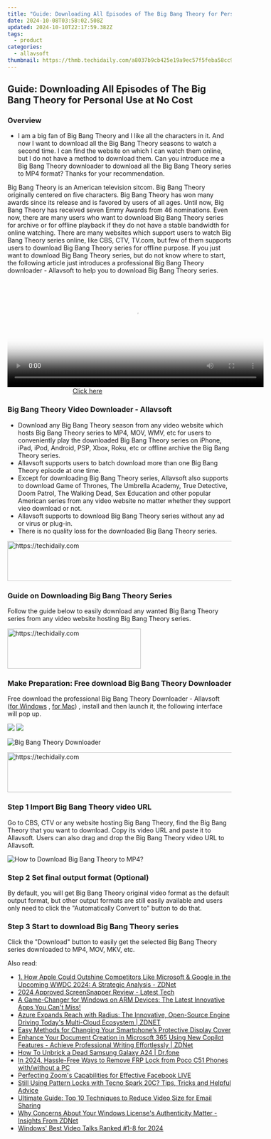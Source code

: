 ```yaml
---
title: "Guide: Downloading All Episodes of The Big Bang Theory for Personal Use at No Cost"
date: 2024-10-08T03:58:02.508Z
updated: 2024-10-10T22:17:59.382Z
tags:
  - product
categories:
  - allavsoft
thumbnail: https://thmb.techidaily.com/a8037b9cb425e19a9ec57f5feba58cc91bfb4e98ab568e20793fc881abc0b40e.jpg
---
```


## Guide: Downloading All Episodes of The Big Bang Theory for Personal Use at No Cost

### Overview

* I am a big fan of Big Bang Theory and I like all the characters in it. And now I want to download all the Big Bang Theory seasons to watch a second time. I can find the website on which I can watch them online, but I do not have a method to download them. Can you introduce me a Big Bang Theory downloader to download all the Big Bang Theory series to MP4 format? Thanks for your recommendation.

Big Bang Theory is an American television sitcom. Big Bang Theory originally centered on five characters. Big Bang Theory has won many awards since its release and is favored by users of all ages. Until now, Big Bang Theory has received seven Emmy Awards from 46 nominations. Even now, there are many users who want to download Big Bang Theory series for archive or for offline playback if they do not have a stable bandwidth for online watching. There are many websites which support users to watch Big Bang Theory series online, like CBS, CTV, TV.com, but few of them supports users to download Big Bang Theory series for offline purpose. If you just want to download Big Bang Theory series, but do not know where to start, the following article just introduces a professional Big Bang Theory downloader - Allavsoft to help you to download Big Bang Theory series.

<!-- affiliate ads begin -->
<span id="1982461">
					<video width="576" height="240" style="cursor:pointer"
           poster="//a.impactradius-go.com/display-clicktoplayimage/1982461.png"
           onclick="if(!this.playClicked){this.play();this.setAttribute('controls',true);this.playClicked=true;}">
	   <source src="//a.impactradius-go.com/display-ad/22993-1982461">
	   <img src="//a.impactradius-go.com/display-clicktoplayimage/1982461.png" style="border: none; height: 100%; width: 100%; object-fit: contain">
	</video>
	<div style="width:360px;text-align:center"><a href="javascript:window.open(decodeURIComponent('https%3A%2F%2Fhomestyler.sjv.io%2Fc%2F5597632%2F1982461%2F22993'), '_blank');void(0);">Click here</a></div>
</span>
<img height="0" width="0" src="https://imp.pxf.io/i/5597632/1982461/22993" style="position:absolute;visibility:hidden;" border="0" />
<!-- affiliate ads end -->

### Big Bang Theory Video Downloader - Allavsoft

* Download any Big Bang Theory season from any video website which hosts Big Bang Theory series to MP4, MOV, WMV, etc for users to conveniently play the downloaded Big Bang Theory series on iPhone, iPad, iPod, Android, PSP, Xbox, Roku, etc or offline archive the Big Bang Theory series.
* Allavsoft supports users to batch download more than one Big Bang Theory episode at one time.
* Except for downloading Big Bang Theory series, Allavsoft also supports to download Game of Thrones, The Umbrella Academy, True Detective, Doom Patrol, The Walking Dead, Sex Education and other popular American series from any video website no matter whether they support vieo download or not.
* Allavsoft supports to download Big Bang Theory series without any ad or virus or plug-in.
* There is no quality loss for the downloaded Big Bang Theory series.

<!-- affiliate ads begin -->
<a href="https://appsumo.8odi.net/c/5597632/2123726/7443" target="_top" id="2123726">
  <img src="//a.impactradius-go.com/display-ad/7443-2123726" border="0" alt="https://techidaily.com" width="600" height="90"/>
</a>
<img height="0" width="0" src="https://appsumo.8odi.net/i/5597632/2123726/7443" style="position:absolute;visibility:hidden;" border="0" />
<!-- affiliate ads end -->

### Guide on Downloading Big Bang Theory Series

Follow the guide below to easily download any wanted Big Bang Theory series from any video website hosting Big Bang Theory series.

<!-- affiliate ads begin -->
<a href="https://aligracehair.sjv.io/c/5597632/1997630/19272" target="_top" id="1997630">
  <img src="//a.impactradius-go.com/display-ad/19272-1997630" border="0" alt="https://techidaily.com" width="300" height="90"/>
</a>
<img height="0" width="0" src="https://aligracehair.sjv.io/i/5597632/1997630/19272" style="position:absolute;visibility:hidden;" border="0" />
<!-- affiliate ads end -->

### Make Preparation: Free download Big Bang Theory Downloader

Free download the professional Big Bang Theory Downloader - Allavsoft ([for Windows](https://tools.techidaily.com/allavsoft/products/) , [for Mac](https://tools.techidaily.com/allavsoft/products/)) , install and then launch it, the following interface will pop up.

[![](https://www.allavsoft.com/how-to/../images/how-to/free-download-win.jpg)](https://tools.techidaily.com/allavsoft/products/) [![](https://www.allavsoft.com/how-to/../images/how-to/free-download-mac.jpg)](https://tools.techidaily.com/allavsoft/products/)

![Big Bang Theory Downloader](https://www.allavsoft.com/how-to/../images/allavsoft/screen-shot-600.jpg)

<!-- affiliate ads begin -->
<a href="https://aligracehair.sjv.io/c/5597632/1902324/19272" target="_top" id="1902324">
  <img src="//a.impactradius-go.com/display-ad/19272-1902324" border="0" alt="https://techidaily.com" width="728" height="90"/>
</a>
<img height="0" width="0" src="https://aligracehair.sjv.io/i/5597632/1902324/19272" style="position:absolute;visibility:hidden;" border="0" />
<!-- affiliate ads end -->

### Step 1 Import Big Bang Theory video URL

Go to CBS, CTV or any website hosting Big Bang Theory, find the Big Bang Theory that you want to download. Copy its video URL and paste it to Allavsoft. Users can also drag and drop the Big Bang Theory video URL to Allavsoft.

![How to Download Big Bang Theory to MP4?](https://www.allavsoft.com/how-to/../images/how-to/download-rtmp-video/download-rtmp-video.jpg)

### Step 2 Set final output format (Optional)

By default, you will get Big Bang Theory original video format as the default output format, but other output formats are still easily available and users only need to click the "Automatically Convert to" button to do that.

### Step 3 Start to download Big Bang Theory series

Click the "Download" button to easily get the selected Big Bang Theory series downloaded to MP4, MOV, MKV, etc.

<ins class="adsbygoogle"
     style="display:block"
     data-ad-format="autorelaxed"
     data-ad-client="ca-pub-7571918770474297"
     data-ad-slot="1223367746"></ins>

<ins class="adsbygoogle"
     style="display:block"
     data-ad-client="ca-pub-7571918770474297"
     data-ad-slot="8358498916"
     data-ad-format="auto"
     data-full-width-responsive="true"></ins>

<span class="atpl-alsoreadstyle">Also read:</span>
<div><ul>
<li><a href="https://win-excellent.techidaily.com/1-how-apple-could-outshine-competitors-like-microsoft-and-google-in-the-upcoming-wwdc-2024-a-strategic-analysis-zdnet/"><u>1. How Apple Could Outshine Competitors Like Microsoft & Google in the Upcoming WWDC 2024: A Strategic Analysis - ZDNet</u></a></li>
<li><a href="https://screen-activity-recording.techidaily.com/2024-approved-screensnapper-review-latest-tech/"><u>2024 Approved ScreenSnapper Review - Latest Tech</u></a></li>
<li><a href="https://win-excellent.techidaily.com/a-game-changer-for-windows-on-arm-devices-the-latest-innovative-apps-you-cant-miss/"><u>A Game-Changer for Windows on ARM Devices: The Latest Innovative Apps You Can't Miss!</u></a></li>
<li><a href="https://win-excellent.techidaily.com/azure-expands-reach-with-radius-the-innovative-open-source-engine-driving-todays-multi-cloud-ecosystem-zdnet/"><u>Azure Expands Reach with Radius: The Innovative, Open-Source Engine Driving Today's Multi-Cloud Ecosystem | ZDNET</u></a></li>
<li><a href="https://tech-renaissance.techidaily.com/easy-methods-for-changing-your-smartphones-protective-display-cover/"><u>Easy Methods for Changing Your Smartphone’s Protective Display Cover</u></a></li>
<li><a href="https://win-excellent.techidaily.com/enhance-your-document-creation-in-microsoft-365-using-new-copilot-features-achieve-professional-writing-effortlessly-zdnet/"><u>Enhance Your Document Creation in Microsoft 365 Using New Copilot Features - Achieve Professional Writing Effortlessly | ZDNet</u></a></li>
<li><a href="https://fix-guide.techidaily.com/how-to-unbrick-a-dead-samsung-galaxy-a24-drfone-by-drfone-fix-android-problems-fix-android-problems/"><u>How To Unbrick a Dead Samsung Galaxy A24 | Dr.fone</u></a></li>
<li><a href="https://bypass-frp.techidaily.com/in-2024-hassle-free-ways-to-remove-frp-lock-from-poco-c51-phones-withwithout-a-pc-by-drfone-android/"><u>In 2024, Hassle-Free Ways to Remove FRP Lock from Poco C51 Phones with/without a PC</u></a></li>
<li><a href="https://extra-hints.techidaily.com/perfecting-zooms-capabilities-for-effective-facebook-live/"><u>Perfecting Zoom's Capabilities for Effective Facebook LIVE</u></a></li>
<li><a href="https://unlock-android.techidaily.com/still-using-pattern-locks-with-tecno-spark-20c-tips-tricks-and-helpful-advice-by-drfone-android/"><u>Still Using Pattern Locks with Tecno Spark 20C? Tips, Tricks and Helpful Advice</u></a></li>
<li><a href="https://some-guidance.techidaily.com/ultimate-guide-top-10-techniques-to-reduce-video-size-for-email-sharing/"><u>Ultimate Guide: Top 10 Techniques to Reduce Video Size for Email Sharing</u></a></li>
<li><a href="https://win-excellent.techidaily.com/why-concerns-about-your-windows-licenses-authenticity-matter-insights-from-zdnet/"><u>Why Concerns About Your Windows License's Authenticity Matter - Insights From ZDNet</u></a></li>
<li><a href="https://video-capture.techidaily.com/windows-best-video-talks-ranked-1-8-for-2024/"><u>Windows' Best Video Talks Ranked #1-8 for 2024</u></a></li>
</ul></div>

